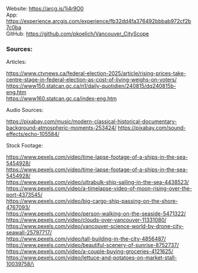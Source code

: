 Website: https://arcg.is/1j4r9O0 \
App: https://experience.arcgis.com/experience/fb32dd4fa376492bbbab972cf2b7c0ba \
GitHub: https://github.com/pkoelich/Vancouver_CityScope

### Sources:

Articles:

https://www.ctvnews.ca/federal-election-2025/article/rising-prices-take-centre-stage-in-federal-election-as-cost-of-living-weighs-on-voters/ \
https://www150.statcan.gc.ca/n1/daily-quotidien/240815/dq240815b-eng.htm \
https://www160.statcan.gc.ca/index-eng.htm 

Audio Sources:

https://pixabay.com/music/modern-classical-historical-documentary-background-atmospheric-moments-253424/ 
https://pixabay.com/sound-effects/echo-105584/ 

Stock Footage:

https://www.pexels.com/video/time-lapse-footage-of-a-ships-in-the-sea-5454928/ \
https://www.pexels.com/video/time-lapse-footage-of-a-ships-in-the-sea-5454928/ \
https://www.pexels.com/video/ultrabulk-ship-sailing-in-the-sea-4438523/ \
https://www.pexels.com/video/a-timelapse-video-of-moon-rising-over-the-port-4373545/ \
https://www.pexels.com/video/big-cargo-ship-passing-on-the-shore-4767093/ \
https://www.pexels.com/video/person-walking-on-the-seaside-5471322/ \
https://www.pexels.com/video/clouds-over-vancouver-11331080/ \
https://www.pexels.com/video/vancouver-science-world-by-drone-city-seawall-25797717/ \
https://www.pexels.com/video/tall-building-in-the-city-4856487/ \
https://www.pexels.com/video/beautiful-scenery-of-sunrise-8752737/ \
https://www.pexels.com/video/a-couple-buying-groceries-4121625/ \
https://www.pexels.com/video/lettuce-and-potatoes-on-market-stall-10039758/\
